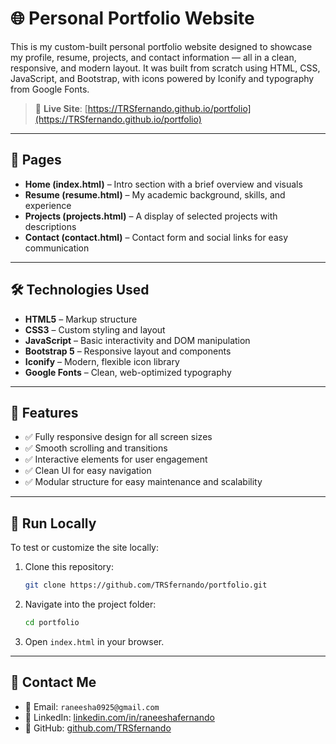 # 🌐 Personal Portfolio Website

This is my custom-built personal portfolio website designed to showcase my profile, resume, projects, and contact information — all in a clean, responsive, and modern layout. It was built from scratch using HTML, CSS, JavaScript, and Bootstrap, with icons powered by Iconify and typography from Google Fonts.

> 🔗 **Live Site**: [https://TRSfernando.github.io/portfolio](https://TRSfernando.github.io/portfolio)

---

## 📄 Pages

- **Home (index.html)** – Intro section with a brief overview and visuals  
- **Resume (resume.html)** – My academic background, skills, and experience  
- **Projects (projects.html)** – A display of selected projects with descriptions  
- **Contact (contact.html)** – Contact form and social links for easy communication

---

## 🛠️ Technologies Used

- **HTML5** – Markup structure  
- **CSS3** – Custom styling and layout  
- **JavaScript** – Basic interactivity and DOM manipulation  
- **Bootstrap 5** – Responsive layout and components  
- **Iconify** – Modern, flexible icon library  
- **Google Fonts** – Clean, web-optimized typography  

---

## 📱 Features

- ✅ Fully responsive design for all screen sizes  
- ✅ Smooth scrolling and transitions  
- ✅ Interactive elements for user engagement  
- ✅ Clean UI for easy navigation  
- ✅ Modular structure for easy maintenance and scalability

---

## 🚀 Run Locally

To test or customize the site locally:

1. Clone this repository:
   ```bash
   git clone https://github.com/TRSfernando/portfolio.git
   ```

2. Navigate into the project folder:
   ```bash
   cd portfolio
   ```

3. Open `index.html` in your browser.

---

## 💬 Contact Me

- 📧 Email: `raneesha0925@gmail.com`  
- 💼 LinkedIn: [linkedin.com/in/raneeshafernando](https://www.linkedin.com/in/raneeshafernando)  
- 🐙 GitHub: [github.com/TRSfernando](https://github.com/TRSfernando)

